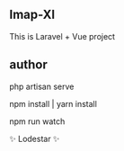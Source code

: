 
## Imap-Xl

This is Laravel + Vue project

## author

php artisan serve

npm install | yarn install

npm run watch

✨ Lodestar ✨